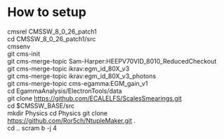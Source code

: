 # How to setup
cmsrel CMSSW_8_0_26_patch1\
cd CMSSW_8_0_26_patch1/src\
cmsenv\
git cms-init\
git cms-merge-topic Sam-Harper:HEEPV70VID_8010_ReducedCheckout\
git cms-merge-topic ikrav:egm_id_80X_v3\
git cms-merge-topic ikrav:egm_id_80X_v3_photons\
git cms-merge-topic cms-egamma:EGM_gain_v1\
cd EgammaAnalysis/ElectronTools/data\
git clone https://github.com/ECALELFS/ScalesSmearings.git \
cd $CMSSW_BASE/src\
mkdir Physics
cd Physics
git clone https://github.com/Ror5ch/NtupleMaker.git .\
cd ..
scram b -j 4
